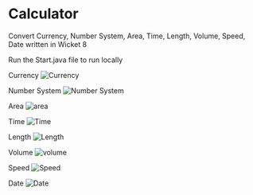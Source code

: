 # Calculator
Convert Currency, Number System, Area, Time, Length, Volume, Speed, Date written in Wicket 8

Run the Start.java file to run locally

Currency
![Currency](https://github.com/thakurpdhiraj/projectscreenshots/blob/master/Project_Screenshot/calculator/currency.jpg)

Number System
![Number System](https://github.com/thakurpdhiraj/projectscreenshots/blob/master/Project_Screenshot/calculator/numbersystem.jpg)

Area
![area](https://github.com/thakurpdhiraj/projectscreenshots/blob/master/Project_Screenshot/calculator/area.jpg)

Time
![Time](https://github.com/thakurpdhiraj/projectscreenshots/blob/master/Project_Screenshot/calculator/time.jpg)

Length
![Length](https://github.com/thakurpdhiraj/projectscreenshots/blob/master/Project_Screenshot/calculator/length.jpg)

Volume
![volume](https://github.com/thakurpdhiraj/projectscreenshots/blob/master/Project_Screenshot/calculator/volume.jpg)

Speed
![Speed](https://github.com/thakurpdhiraj/projectscreenshots/blob/master/Project_Screenshot/calculator/speed.jpg)

Date
![Date](https://github.com/thakurpdhiraj/projectscreenshots/blob/master/Project_Screenshot/calculator/date.jpg)
